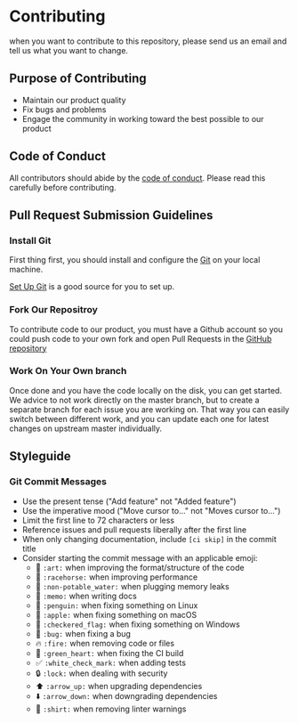 # Contributing 
when you want to contribute to this repository, please send us an email and tell us what you want to change. 
## Purpose of Contributing
* Maintain our product quality
* Fix bugs and problems
* Engage the community in working toward the best possible to our product
## Code of Conduct
All contributors should abide by the [code of conduct](CODE_OF_CONDUCT.md). Please read this carefully before contributing.

## Pull Request Submission Guidelines
###  Install Git
First thing first, you should install and configure the [Git](https://git-scm.com/) on your local machine.

[Set Up Git](https://docs.github.com/en/github/getting-started-with-github/quickstart) is a good source for you to set up.

###  Fork Our Repositroy
To contribute code to our product, you must have a Github account so you could push code to your own fork and open Pull Requests in the [GitHub repository](https://github.com/nazia-alam/SoftwareEngineeringHW1)
### Work On Your Own branch
Once done and you have the code locally on the disk, you can get started. We advice to not work directly on the master branch, but to create a separate branch for each issue you are working on. That way you can easily switch between different work, and you can update each one for latest changes on upstream master individually.


## Styleguide 
### Git Commit Messages

* Use the present tense ("Add feature" not "Added feature")
* Use the imperative mood ("Move cursor to..." not "Moves cursor to...")
* Limit the first line to 72 characters or less
* Reference issues and pull requests liberally after the first line
* When only changing documentation, include `[ci skip]` in the commit title
* Consider starting the commit message with an applicable emoji:
    * :art: `:art:` when improving the format/structure of the code
    * :racehorse: `:racehorse:` when improving performance
    * :non-potable_water: `:non-potable_water:` when plugging memory leaks
    * :memo: `:memo:` when writing docs
    * :penguin: `:penguin:` when fixing something on Linux
    * :apple: `:apple:` when fixing something on macOS
    * :checkered_flag: `:checkered_flag:` when fixing something on Windows
    * :bug: `:bug:` when fixing a bug
    * :fire: `:fire:` when removing code or files
    * :green_heart: `:green_heart:` when fixing the CI build
    * :white_check_mark: `:white_check_mark:` when adding tests
    * :lock: `:lock:` when dealing with security
    * :arrow_up: `:arrow_up:` when upgrading dependencies
    * :arrow_down: `:arrow_down:` when downgrading dependencies
    * :shirt: `:shirt:` when removing linter warnings

